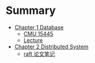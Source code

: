 # Summary

- [Chapter 1 Database](./db.md)
  - [CMU 15445](./DB/CMU15445/cmu15445.md)
  - [Lecture](./CMU15445/lecture.md)
  <!-- - [Lab](./DB/CMU15445/lab.md)
    - [Lab 1](./DB/CMU15445/lab/lab1.md)
    - [Lab 2](./DB/CMU15445/lab/lab2.md) -->
- [Chapter 2 Distributed System](./distributedsystem.md)
  - [raft 论文笔记](./DistributedSystem/raft/raft.md)